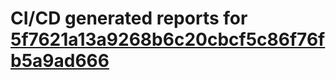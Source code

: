 # CI/CD generated reports for [5f7621a13a9268b6c20cbcf5c86f76fb5a9ad666](https://github.com/hydephp/develop/commit/5f7621a13a9268b6c20cbcf5c86f76fb5a9ad666)
